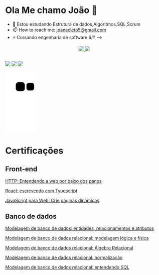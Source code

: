 # Ola Me chamo João 👋

- 🌱 Estou estudando Estrutura de dados,Algoritmos,SQL,Scrum
- 📫 How to reach me: jpanacleto5@gmail.com
- ⚡ Cursando engenharia de software 6/?
-->

<div align="center">
  <a href="https://github.com/jpanacleto2">
  <img height="180em" src="https://github-readme-stats.vercel.app/api?username=jpanacleto2&show_icons=true&theme=dracula&include_all_commits=true&count_private=true"/>
  <img height="180em" src="https://github-readme-stats.vercel.app/api/top-langs/?username=jpanacleto2&layout=compact&langs_count=7&theme=dracula"/>
</div>


  ##

<div> 
  <a href="https://www.instagram.com/joaopedroanacleto/" target="_blank"><img src="https://img.shields.io/badge/-Instagram-%23E4405F?style=for-the-badge&logo=instagram&logoColor=white" target="_blank"></a>
  <a href = "mailto:jpanacleto5@gmail.com"><img src="https://img.shields.io/badge/-Gmail-%23333?style=for-the-badge&logo=gmail&logoColor=white" target="_blank"></a>
  <a href="https://www.linkedin.com/in/jo%C3%A3o-pedro-anacleto-ferreira-machado/" target="_blank"><img src="https://img.shields.io/badge/-LinkedIn-%230077B5?style=for-the-badge&logo=linkedin&logoColor=white" target="_blank"></a> 
 
  ![Snake animation](https://github.com/rafaballerini/rafaballerini/blob/output/github-contribution-grid-snake.svg)
 
</div>
  
# Certificações

## Front-end
  
[HTTP: Entendendo a web por baixo dos panos](https://cursos.alura.com.br/certificate/2a964499-418b-4957-b0fc-036dbefcebc3)
  
[React: escrevendo com Typescript](https://cursos.alura.com.br/certificate/db95ac9f-96c0-455d-a8bd-ce7f22d9614e)
  
[JavaScript para Web: Crie páginas dinâmicas](https://cursos.alura.com.br/certificate/a78e1629-f981-4672-a3e8-bdeab8e317b8)  
  
## Banco de dados
  
[Modelagem de banco de dados: entidades, relacionamentos e atributos](https://cursos.alura.com.br/certificate/bc3ec817-1dd1-41b5-baa5-e51269cca937)
  
[Modelagem de banco de dados relacional: modelagem lógica e física](https://cursos.alura.com.br/certificate/jpanacleto5/modelagem-banco-dados-relacional-modelagem-logica-fisica)
  
[Modelagem de banco de dados relacional: Álgebra Relacional](https://cursos.alura.com.br/user/jpanacleto5/course/modelagem-banco-dados-algebra-relacional/certificate)
  
[Modelagem de banco de dados relacional: normalização](https://cursos.alura.com.br/certificate/jpanacleto5/modelagem-banco-dados-relacional-normalizacao)
  
[Modelagem de banco de dados relacional: entendendo SQL](https://cursos.alura.com.br/certificate/83901c8a-62a4-4b7f-bcbc-c1ecf425323f)

  
